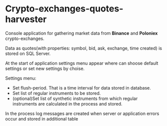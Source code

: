# Crypto-exchanges-quotes-harvester
<p>Console application for gathering market data from <strong>Binance</strong> and <strong>Poloniex</strong> crypto-exchanges.</p>
<p>Data as quotes(with properties: symbol, bid, ask, exchange, time created) is stored on SQL Server.</p>
<p>At the start of application settings menu appear where can shoose default settings or set new settings by choise.</p>
<p>Settings menu:
<ul>
  <li>Set flush-period. That is a time interval for data stored in database.</li>
  <li>Set list of regular instruments to be stored.</li>
  <li>(optional)Set list of synthetic instruments from which regular instruments are calculated in the process and stored.</li>
</ul>
</p>
<p>In the process log messages are created when server or application errors occur and stored in additional table</p>
